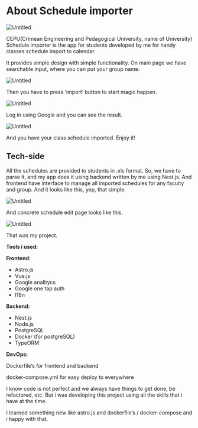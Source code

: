 # About Schedule importer

![Untitled](https://s3.us-west-2.amazonaws.com/secure.notion-static.com/27ec401a-9525-48da-bc45-5cfe17e21888/Untitled.png?X-Amz-Algorithm=AWS4-HMAC-SHA256&X-Amz-Content-Sha256=UNSIGNED-PAYLOAD&X-Amz-Credential=AKIAT73L2G45EIPT3X45%2F20230221%2Fus-west-2%2Fs3%2Faws4_request&X-Amz-Date=20230221T215729Z&X-Amz-Expires=86400&X-Amz-Signature=515c5c87f15979b02c9b054915d259efbeb7c7c666b8b4dc8d63078e81be9d9c&X-Amz-SignedHeaders=host&response-content-disposition=filename%3D%22Untitled.png%22&x-id=GetObject)

СEPU(Crimean Engineering and Pedagogical University, name of University) Schedule importer is the app for students developed by me for handy classes schedule import to calendar.

It provides simple design with simple functionality. On main page we have searchable input, where you can put your group name.

![Untitled](https://s3.us-west-2.amazonaws.com/secure.notion-static.com/8a4eb03a-2a4d-47c4-a4c2-7331130d5737/Untitled.png?X-Amz-Algorithm=AWS4-HMAC-SHA256&X-Amz-Content-Sha256=UNSIGNED-PAYLOAD&X-Amz-Credential=AKIAT73L2G45EIPT3X45%2F20230221%2Fus-west-2%2Fs3%2Faws4_request&X-Amz-Date=20230221T215754Z&X-Amz-Expires=86400&X-Amz-Signature=b07835cd44775749c1243a0b923e3fbc6b550f5d17d70a9dfb43b875fa57b8aa&X-Amz-SignedHeaders=host&response-content-disposition=filename%3D%22Untitled.png%22&x-id=GetObject)

Then you have to press ‘import’ button to start magic happen.

![Untitled](https://s3.us-west-2.amazonaws.com/secure.notion-static.com/80522db7-a761-4e05-a681-c48a5b6fb647/Untitled.png?X-Amz-Algorithm=AWS4-HMAC-SHA256&X-Amz-Content-Sha256=UNSIGNED-PAYLOAD&X-Amz-Credential=AKIAT73L2G45EIPT3X45%2F20230221%2Fus-west-2%2Fs3%2Faws4_request&X-Amz-Date=20230221T215807Z&X-Amz-Expires=86400&X-Amz-Signature=f1b3bd51d61d149ff959a03d317cc8eb8f0c235e4d8a673ca7b3d9fe4ca1aa1e&X-Amz-SignedHeaders=host&response-content-disposition=filename%3D%22Untitled.png%22&x-id=GetObject)

Log in using Google and you can see the result.

![Untitled](https://s3.us-west-2.amazonaws.com/secure.notion-static.com/4e22975d-7a9c-4a64-93d9-8a420e07968a/Untitled.png?X-Amz-Algorithm=AWS4-HMAC-SHA256&X-Amz-Content-Sha256=UNSIGNED-PAYLOAD&X-Amz-Credential=AKIAT73L2G45EIPT3X45%2F20230221%2Fus-west-2%2Fs3%2Faws4_request&X-Amz-Date=20230221T215817Z&X-Amz-Expires=86400&X-Amz-Signature=a1e8865e680ff0efcfc9e5fe2e4661d0d37ccd8b603b6b65f431208e0452a481&X-Amz-SignedHeaders=host&response-content-disposition=filename%3D%22Untitled.png%22&x-id=GetObject)

And you have your class schedule imported. Enjoy it!

## Tech-side

All the schedules are provided to students in .xls format. So, we have to parse it, and my app does it using backend written by me using Nest.js. And frontend have interface to manage all imported schedules for any faculty and group. And it looks like this, yep, that simple.

![Untitled](https://s3.us-west-2.amazonaws.com/secure.notion-static.com/fcda5ee7-d598-490f-9e26-31104f55f2df/Untitled.png?X-Amz-Algorithm=AWS4-HMAC-SHA256&X-Amz-Content-Sha256=UNSIGNED-PAYLOAD&X-Amz-Credential=AKIAT73L2G45EIPT3X45%2F20230221%2Fus-west-2%2Fs3%2Faws4_request&X-Amz-Date=20230221T215833Z&X-Amz-Expires=86400&X-Amz-Signature=ef2ee6ad4f1e1eb04cfd1297d399b9b23ace263523646944236f35ddc721e7fd&X-Amz-SignedHeaders=host&response-content-disposition=filename%3D%22Untitled.png%22&x-id=GetObject)

And concrete schedule edit page looks like this.

![Untitled](https://s3.us-west-2.amazonaws.com/secure.notion-static.com/fd24109b-8eeb-4a1e-ba48-27e67f5c04c8/Untitled.png?X-Amz-Algorithm=AWS4-HMAC-SHA256&X-Amz-Content-Sha256=UNSIGNED-PAYLOAD&X-Amz-Credential=AKIAT73L2G45EIPT3X45%2F20230221%2Fus-west-2%2Fs3%2Faws4_request&X-Amz-Date=20230221T215843Z&X-Amz-Expires=86400&X-Amz-Signature=08491ef65e43d894e6f508290e0df82fa59d52e3250f458edd1a3ccbeda7e4c0&X-Amz-SignedHeaders=host&response-content-disposition=filename%3D%22Untitled.png%22&x-id=GetObject)

That was my project.

**Tools i used:**

**Frontend:**

- Astro.js
- Vue.js
- Google analitycs
- Google one tap auth
- I18n

**Backend:**

- Nest.js
- Node.js
- PostgreSQL
- Docker (for postgreSQL)
- TypeORM

**DevOps:**

Dockerfile’s for frontend and backend

docker-compose.yml for easy deploy to everywhere

I know code is not perfect and we always have things to get done, be refactored, etc. But i was developing this project using all the skills that i have at the time. 

I learned something new like astro.js and dockerfile’s / docker-compose and i happy with that.